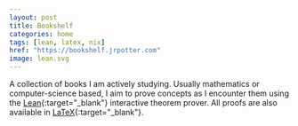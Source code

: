 ```yaml
---
layout: post
title: Bookshelf
categories: home
tags: [lean, latex, nix]
href: "https://bookshelf.jrpotter.com"
image: lean.svg
---
```


A collection of books I am actively studying. Usually mathematics or
computer-science based, I aim to prove concepts as I encounter them using the
[Lean](https://lean-lang.org/){:target="_blank"} interactive theorem prover. All
proofs are also available in [LaTeX](https://www.latex-project.org/){:target="_blank"}.

